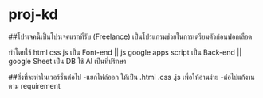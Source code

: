 # proj-kd

##โปรเจคนี้เป็นโปรเจคแรกที่รับ (Freelance) เป็นโปรแกรมช่วยในการเตรียมตัวก่อนฟอกเลือด

ทำโดยใช้ html css js เป็น Font-end  ||  js google apps script เป็น Back-end  ||  google Sheet เป็น DB
ใช้ AI เป็นที่ปรึกษา

##สิ่งที่จะทำในเวอร์ชั่นต่อไป
-แยกไฟล์ออก ให้เป็น .html .css .js เพื่อให้อ่านง่าย
-ต่อไปแก้งานตาม requirement 
